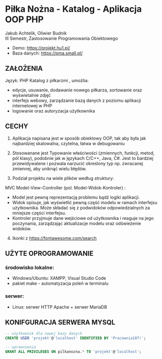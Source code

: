 # Piłka Nożna - Katalog - Aplikacja OOP PHP 


Jakub Achtelik, Oliwier Budnik\
III Semestr, Zastosowanie Programowania Obiektowego

- Demo: https://projekt.hu1.pl/
- Baza danych: https://pma.small.pl/



## ZAŁOŻENIA
Język: PHP
Katalog z piłkarzmi , umożlia:

- edycje, usuwanie, dodawanie nowego piłkarza, sortowanie oraz wyświetalnie zdjęć
- interfejs webowy, zarządzanie bazą danych z poziomu aplikacji internetowej w PHP
- logowanie oraz autoryzacja użytkownika


## CECHY
1. Aplikacja napisana jest w sposób obiektowy OOP, tak aby była jak najbardziej skalowalna, czytelna, łatwa w debugowaniu

2. Stosowanane jest Typowanie właściwości (zmiennych, funkcji, metod, pól klasy),
podobnie jak w językach C/C++, Java, C#. Jest to bardziej przewidywalene i pozwala narzucić określony typ np. zwracanej zmiennej, aby uniknąć wielu błędów.

3. Podział projektu na wiele plików według struktury:

MVC Model-View-Controller (pol. Model-Widok-Kontroler) :

- Model jest pewną reprezentacją problemu bądź logiki aplikacji.
- Widok opisuje, jak wyświetlić pewną część modelu w ramach interfejsu użytkownika. Może składać się z podwidoków odpowiedzialnych za mniejsze części interfejsu.
- Kontroler przyjmuje dane wejściowe od użytkownika i reaguje na jego poczynania, zarządzając aktualizacje modelu oraz odświeżenie widoków.


4. Ikonki z https://fontawesome.com/search



## UŻYTE OPROGRAMOWANIE

### środowisko lokalne: 
- Windows/Ubuntu: XAMPP, Visual Studio Code
- pakiet make - automatyzacja poleń w terminalu

### serwer:
- Linux: serwer HTTP Apache + serwer MariaDB

## KONIFGURACJA SERWERA MYSQL
```sql
-- użytkownik dla nowej bazy danych
CREATE USER 'projekt'@'localhost' IDENTIFIED BY 'Pracownia107!'; 

-- uprawnienia
GRANT ALL PRIVILEGES ON pilkanozna.* TO 'projekt'@'localhost';
```